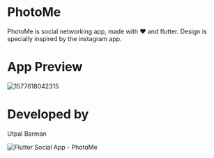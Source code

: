 # PhotoMe

PhotoMe is social networking app, made with :heart: and flutter. Design is specially inspired by the instagram app.

# App Preview

![1577618042315](https://user-images.githubusercontent.com/16848599/71556155-eaa20300-2a5e-11ea-9557-a7751450889b.JPEG)

# Developed by

Utpal Barman


![Flutter Social App - PhotoMe](https://raw.githubusercontent.com/utpal-barman/PhotoMe-flutter-social-network-app/master/lib/screenshot.JPEG)
